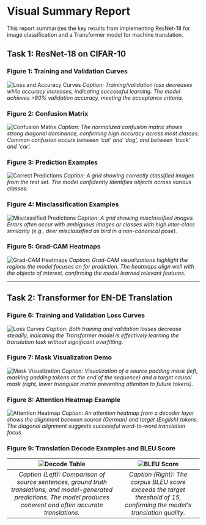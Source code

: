 # Visual Summary Report

This report summarizes the key results from implementing ResNet-18 for image classification and a Transformer model for machine translation.

## Task 1: ResNet-18 on CIFAR-10

### Figure 1: Training and Validation Curves
![Loss and Accuracy Curves](../runs/cls/curves_cls.png)
*Caption: Training/validation loss decreases while accuracy increases, indicating successful learning. The model achieves >80% validation accuracy, meeting the acceptance criteria.*

### Figure 2: Confusion Matrix
![Confusion Matrix](../runs/cls/confusion_matrix.png)
*Caption: The normalized confusion matrix shows strong diagonal dominance, confirming high accuracy across most classes. Common confusion occurs between 'cat' and 'dog', and between 'truck' and 'car'.*

### Figure 3: Prediction Examples
![Correct Predictions](../runs/cls/preds_grid.png)
*Caption: A grid showing correctly classified images from the test set. The model confidently identifies objects across various classes.*

### Figure 4: Misclassification Examples
![Misclassified Predictions](../runs/cls/miscls_grid.png)
*Caption: A grid showing misclassified images. Errors often occur with ambiguous images or classes with high inter-class similarity (e.g., deer misclassified as bird in a non-canonical pose).*

### Figure 5: Grad-CAM Heatmaps
![Grad-CAM Heatmaps](../runs/cls/gradcam_results.png)
*Caption: Grad-CAM visualizations highlight the regions the model focuses on for prediction. The heatmaps align well with the objects of interest, confirming the model learned relevant features.*

---

## Task 2: Transformer for EN-DE Translation

### Figure 6: Training and Validation Loss Curves
![Loss Curves](../runs/mt/curves_mt.png)
*Caption: Both training and validation losses decrease steadily, indicating the Transformer model is effectively learning the translation task without significant overfitting.*

### Figure 7: Mask Visualization Demo
![Mask Visualization](../runs/mt/masks_demo.png)
*Caption: Visualization of a source padding mask (left, masking padding tokens at the end of the sequence) and a target causal mask (right, lower triangular matrix preventing attention to future tokens).*

### Figure 8: Attention Heatmap Example
![Attention Heatmap](../runs/mt/attention_layer1_head0.png)
*Caption: An attention heatmap from a decoder layer shows the alignment between source (German) and target (English) tokens. The diagonal alignment suggests successful word-to-word translation focus.*

### Figure 9: Translation Decode Examples and BLEU Score
| ![Decode Table](../runs/mt/decodes_table.png) | ![BLEU Score](../runs/mt/bleu_report.png) |
| :---: | :---: |
| *Caption (Left): Comparison of source sentences, ground truth translations, and model-generated predictions. The model produces coherent and often accurate translations.* | *Caption (Right): The corpus BLEU score exceeds the target threshold of 15, confirming the model's translation quality.* |
